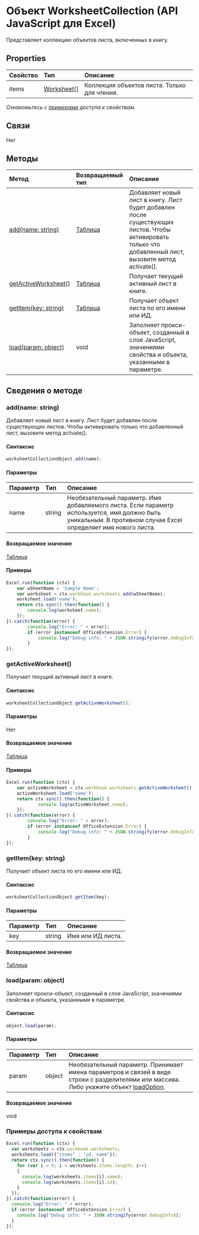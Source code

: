 ﻿# Объект WorksheetCollection (API JavaScript для Excel)

Представляет коллекцию объектов листа, включенных в книгу.

## Properties

| Свойство     | Тип   |Описание
|:---------------|:--------|:----------|
|items|[Worksheet[]](worksheet.md)|Коллекция объектов листа. Только для чтения.|

_Ознакомьтесь с [примерами](#примерами) доступа к свойствам._

## Связи
Нет


## Методы

| Метод           | Возвращаемый тип    |Описание|
|:---------------|:--------|:----------|
|[add(name: string)](#addname-string)|[Таблица](worksheet.md)|Добавляет новый лист в книгу. Лист будет добавлен после существующих листов. Чтобы активировать только что добавленный лист, вызовите метод activate().|
|[getActiveWorksheet()](#getactiveworksheet)|[Таблица](worksheet.md)|Получает текущий активный лист в книге.|
|[getItem(key: string)](#getitemkey-string)|[Таблица](worksheet.md)|Получает объект листа по его имени или ИД.|
|[load(param: object)](#loadparam-object)|void|Заполняет прокси-объект, созданный в слое JavaScript, значениями свойства и объекта, указанными в параметре.|

## Сведения о методе


### add(name: string)
Добавляет новый лист в книгу. Лист будет добавлен после существующих листов. Чтобы активировать только что добавленный лист, вызовите метод activate().

#### Синтаксис
```js
worksheetCollectionObject.add(name);
```

#### Параметры
| Параметр    | Тип   |Описание|
|:---------------|:--------|:----------|
|name|string|Необязательный параметр. Имя добавляемого листа. Если параметр используется, имя должно быть уникальным. В противном случае Excel определяет имя нового листа.|

#### Возвращаемое значение
[Таблица](worksheet.md)

#### Примеры

```js
Excel.run(function (ctx) { 
    var wSheetName = 'Sample Name';
    var worksheet = ctx.workbook.worksheets.add(wSheetName);
    worksheet.load('name');
    return ctx.sync().then(function() {
        console.log(worksheet.name);
    });
}).catch(function(error) {
        console.log("Error: " + error);
        if (error instanceof OfficeExtension.Error) {
            console.log("Debug info: " + JSON.stringify(error.debugInfo));
        }
});
```


### getActiveWorksheet()
Получает текущий активный лист в книге.

#### Синтаксис
```js
worksheetCollectionObject.getActiveWorksheet();
```

#### Параметры
Нет

#### Возвращаемое значение
[Таблица](worksheet.md)

#### Примеры

```js
Excel.run(function (ctx) {  
    var activeWorksheet = ctx.workbook.worksheets.getActiveWorksheet();
    activeWorksheet.load('name');
    return ctx.sync().then(function() {
            console.log(activeWorksheet.name);
    });
}).catch(function(error) {
        console.log("Error: " + error);
        if (error instanceof OfficeExtension.Error) {
            console.log("Debug info: " + JSON.stringify(error.debugInfo));
        }
});
```


### getItem(key: string)
Получает объект листа по его имени или ИД.

#### Синтаксис
```js
worksheetCollectionObject.getItem(key);
```

#### Параметры
| Параметр    | Тип   |Описание|
|:---------------|:--------|:----------|
|key|string|Имя или ИД листа.|

#### Возвращаемое значение
[Таблица](worksheet.md)

### load(param: object)
Заполняет прокси-объект, созданный в слое JavaScript, значениями свойства и объекта, указанными в параметре.

#### Синтаксис
```js
object.load(param);
```

#### Параметры
| Параметр    | Тип   |Описание|
|:---------------|:--------|:----------|
|param|object|Необязательный параметр. Принимает имена параметров и связей в виде строки с разделителями или массива. Либо укажите объект [loadOption](loadoption.md).|

#### Возвращаемое значение
void
### Примеры доступа к свойствам
```js
Excel.run(function (ctx) {
  var worksheets = ctx.workbook.worksheets;
  worksheets.load({"items" : "id, name"});
  return ctx.sync().then(function() {
    for (var i = 0; i < worksheets.items.length; i++)
    {
      console.log(worksheets.items[i].name);
      console.log(worksheets.items[i].id);
    }
  });
}).catch(function(error) {
  console.log("Error: " + error);
  if (error instanceof OfficeExtension.Error) {
    console.log("Debug info: " + JSON.stringify(error.debugInfo));
  }
});
```
